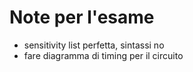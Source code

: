 # Note per l'esame
- sensitivity list perfetta, sintassi no
- fare diagramma di timing per il circuito